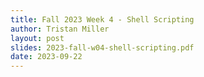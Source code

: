 ```yaml
---
title: Fall 2023 Week 4 - Shell Scripting
author: Tristan Miller
layout: post
slides: 2023-fall-w04-shell-scripting.pdf
date: 2023-09-22
---
```


